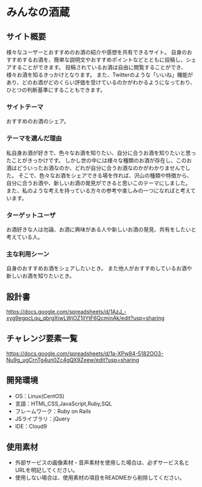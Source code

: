 # みんなの酒蔵

## サイト概要
様々なユーザーとおすすめのお酒の紹介や感想を共有できるサイト。
自身のおすすめするお酒を、簡単な説明文やおすすめポイントなどとともに投稿し、シェアすることができます。
投稿されているお酒は自由に閲覧することができ、様々お酒を知るきっかけとなります。
また、Twitterのような「いいね」機能があり、どのお酒がどのくらい評価を受けているのかがわかるようになっており、
ひとつの判断基準にすることもできます。

### サイトテーマ
おすすめのお酒のシェア。

### テーマを選んだ理由
私自身お酒が好きで、色々なお酒を知りたい、自分に合うお酒を知りたいと思ったことがきっかけです。
しかし世の中には様々な種類のお酒が存在し、このお酒はどういったお酒なのか、どれが自分に合うお酒なのかがわかりませんでした。
そこで、色々なお酒をシェアできる場を作れば、沢山の種類や特徴から、
自分に合うお酒や、新しいお酒の発見ができると思いこのテーマにしました。
また、私のような考えを持っている方々の参考や楽しみの一つになればと考えています。

### ターゲットユーザ
お酒好きな人は勿論、お酒に興味がある人や新しいお酒の発見、共有をしたいと考えている人。

### 主な利用シーン
自身のおすすめお酒をシェアしたいとき。
また他人がおすすめしているお酒や新しいお酒を知りたいとき。

## 設計書
https://docs.google.com/spreadsheets/d/1AzJ_-xyg9egpcLqu_qbrgXiwLWjOZ1jlYtF6QcminAk/edit?usp=sharing

## チャレンジ要素一覧
https://docs.google.com/spreadsheets/d/1a-XPw84-5182OO3-Nu9g_ugCrnTg4un0Zc4gQX9Zeew/edit?usp=sharing

## 開発環境
- OS：Linux(CentOS)
- 言語：HTML,CSS,JavaScript,Ruby,SQL
- フレームワーク：Ruby on Rails
- JSライブラリ：jQuery
- IDE：Cloud9

## 使用素材
- 外部サービスの画像素材・音声素材を使用した場合は、必ずサービス名とURLを明記してください。
- 使用しない場合は、使用素材の項目をREADMEから削除してください。